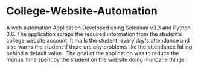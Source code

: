 # College-Website-Automation
A web automation Application Developed using Selenium v3.3 and Python 3.6. The application scraps the required information from the student’s college website account. It mails the student, every day's attendance and also warns the student if there are any problems like the attendance falling behind a default value.  The goal of the application was to reduce the manual time spent by the student on the website doing mundane things.
